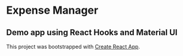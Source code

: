 # Expense Manager

## Demo app using React Hooks and Material UI

This project was bootstrapped with [Create React App](https://github.com/facebook/create-react-app).
